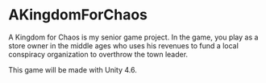 AKingdomForChaos
================
A Kingdom for Chaos is my senior game project. In the game, you play as a store owner in the middle ages who uses his revenues to fund a local conspiracy organization to overthrow the town leader.

This game will be made with Unity 4.6. 
